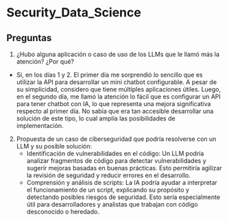 # Security_Data_Science

## Preguntas

1.	¿Hubo alguna aplicación o caso de uso de los LLMs que le llamó más la atención? ¿Por qué?
* Sí, en los días 1 y 2. El primer día me sorprendió lo sencillo que es utilizar la API para desarrollar un mini chatbot configurable. A pesar de su simplicidad, considero que tiene múltiples aplicaciones útiles. Luego, en el segundo día, me llamó la atención lo fácil que es configurar un API para tener chatbot con IA, lo que representa una mejora significativa respecto al primer día. No sabía que era tan accesible desarrollar una solución de este tipo, lo cual amplía las posibilidades de implementación.
2.	Propuesta de un caso de ciberseguridad que podría resolverse con un LLM y su posible solución:
    * Identificación de vulnerabilidades en el código: Un LLM podría analizar fragmentos de código para detectar vulnerabilidades y sugerir mejoras basadas en buenas prácticas. Esto permitiría agilizar la revisión de seguridad y reducir errores en el desarrollo.
    * Comprensión y análisis de scripts: La IA podría ayudar a interpretar el funcionamiento de un script, explicando su propósito y detectando posibles riesgos de seguridad. Esto sería especialmente útil para desarrolladores y analistas que trabajan con código desconocido o heredado.